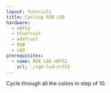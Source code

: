 ```yaml
---
layout: tutorials
title: Cycling RGB LED
hardware:
  - nRF52
  - bluefruit
  - adafruit
  - RGB
  - LED
prerequisites:
  - name: RGB LED nRF52
    url: ./rgb-led-nrf52
---
```


Cycle through all the colors in step of 10.
